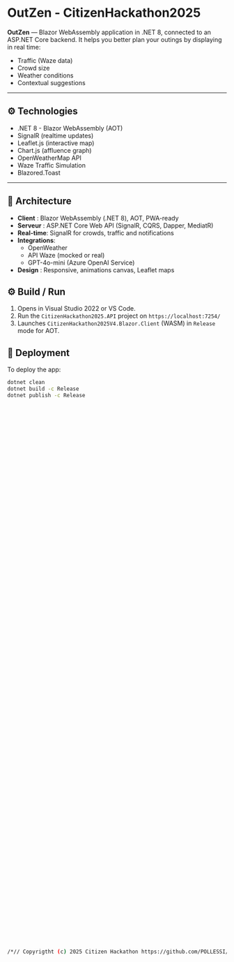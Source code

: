 ﻿# OutZen - CitizenHackathon2025

**OutZen** — Blazor WebAssembly application in .NET 8, connected to an ASP.NET Core backend.
It helps you better plan your outings by displaying in real time:

- Traffic (Waze data)
- Crowd size
- Weather conditions
- Contextual suggestions

---

## ⚙️ Technologies

- .NET 8 - Blazor WebAssembly (AOT)
- SignalR (realtime updates)
- Leaflet.js (interactive map)
- Chart.js (affluence graph)
- OpenWeatherMap API
- Waze Traffic Simulation
- Blazored.Toast

---

## 🔧 Architecture

- **Client** : Blazor WebAssembly (.NET 8), AOT, PWA-ready
- **Serveur** : ASP.NET Core Web API (SignalR, CQRS, Dapper, MediatR)
- **Real-time**: SignalR for crowds, traffic and notifications
- **Integrations**:
  - OpenWeather
  - API Waze (mocked or real)
  - GPT-4o-mini (Azure OpenAI Service)
- **Design** : Responsive, animations canvas, Leaflet maps

## ⚙️ Build / Run

1. Opens in Visual Studio 2022 or VS Code.
2. Run the `CitizenHackathon2025.API` project on `https://localhost:7254/`
3. Launches `CitizenHackathon2025V4.Blazor.Client` (WASM) in `Release` mode for AOT.

## 🚀 Deployment

To deploy the app:

```bash
dotnet clean
dotnet build -c Release
dotnet publish -c Release


























































































/*// Copyrigtht (c) 2025 Citizen Hackathon https://github.com/POLLESSI/Citizenhackathon2025V5.Blazor.Client. All rights reserved.*/